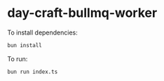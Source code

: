 # day-craft-bullmq-worker

To install dependencies:

```bash
bun install
```

To run:

```bash
bun run index.ts
```
